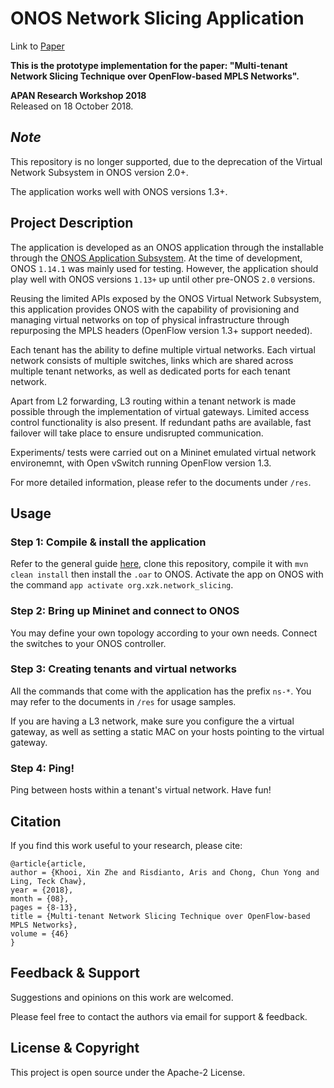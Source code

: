 # ONOS Network Slicing Application
Link to [Paper](http://journals.sfu.ca/apan/index.php/apan/article/download/240/pdf_148)

**This is the prototype implementation for the paper: "Multi-tenant Network Slicing Technique over OpenFlow-based MPLS Networks".** <br>

**APAN Research Workshop 2018** <br>
Released on 18 October 2018. <br>

## *Note*
This repository is no longer supported, due to the deprecation of the Virtual Network Subsystem in ONOS version 2.0+. 

The application works well with ONOS versions 1.3+.

<!-- ## Paper Abstract
Network virtualization plays an important role in the modern Internet architecture. Various OpenFlow-based network slicing techniques have been proposed and implemented to achieve network virtualization. In this paper, we present a scalable network slicing technique to provide multi-tenant network slices over an OpenFlow-based Multi-Protocol Label Switching (MPLS) network. The proposed approach acts as an isolation mechanism between multiple tenants over the same physical infrastructure, presenting the tenants with independent address range, topology and network control functions via virtualization. The design and implementation of the network slicing technique are based on the virtual network subsystem of the Open Networking Operating System (ONOS), an open-source software-defined networking (SDN) controller. Preliminary evaluations are done to verify that the proposed technique is able to perform address virtualization in a multi-tenant network environment. -->

## Project Description
The application is developed as an ONOS application through the installable through the [ONOS Application Subsystem](https://wiki.onosproject.org/display/ONOS/Application+Subsystem). At the time of development, ONOS `1.14.1` was mainly used for testing. However, the application should play well with ONOS versions `1.13+` up until other pre-ONOS `2.0` versions.

Reusing the limited APIs exposed by the ONOS Virtual Network Subsystem, this application provides ONOS with the capability of provisioning and managing virtual networks on top of physical infrastructure through repurposing the MPLS headers (OpenFlow version 1.3+ support needed).

Each tenant has the ability to define multiple virtual networks. Each virtual network consists of multiple switches, links which are shared across multiple tenant networks, as well as dedicated ports for each tenant network. 

Apart from L2 forwarding, L3 routing within a tenant network is made possible through the implementation of virtual gateways. Limited access control functionality is also present. If redundant paths are available, fast failover will take place to ensure undisrupted communication. 

Experiments/ tests were carried out on a Mininet emulated virtual network environemnt, with Open vSwitch running OpenFlow version 1.3.

For more detailed information, please refer to the documents under `/res`.

## Usage
### Step 1: Compile & install the application
Refer to the general guide [here](https://wiki.onosproject.org/display/ONOS/Template+Application+Tutorial), clone this repository, compile it with `mvn clean install` then install the `.oar` to ONOS. Activate the app on ONOS with the command `app activate org.xzk.network_slicing`.

### Step 2: Bring up Mininet and connect to ONOS
You may define your own topology according to your own needs. Connect the switches to your ONOS controller.

### Step 3: Creating tenants and virtual networks
All the commands that come with the application has the prefix `ns-*`. You may refer to the documents in `/res` for usage samples. 

If you are having a L3 network, make sure you configure the a virtual gateway, as well as setting a static MAC on your hosts pointing to the virtual gateway. 

### Step 4: Ping!
Ping between hosts within a tenant's virtual network. Have fun!

## Citation
If you find this work useful to your research, please cite:
```
@article{article,
author = {Khooi, Xin Zhe and Risdianto, Aris and Chong, Chun Yong and Ling, Teck Chaw},
year = {2018},
month = {08},
pages = {8-13},
title = {Multi-tenant Network Slicing Technique over OpenFlow-based MPLS Networks},
volume = {46}
}
```

## Feedback & Support
Suggestions and opinions on this work are welcomed.

Please feel free to contact the authors via email for support & feedback.

## License & Copyright
This project is open source under the Apache-2 License.


